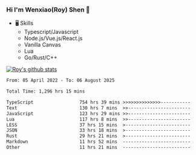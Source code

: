 ### Hi I'm Wenxiao(Roy) Shen 👋
- 🖥 Skills
  - Typescript/Javascript
  - Node.js/Vue.js/React.js
  - Vanilla Canvas
  - Lua
  - Go/Rust/C++

[![Roy's github stats](https://github-readme-stats.vercel.app/api?username=RoyShen12&show_icons=true&theme=radical&hide=prs,contribs)](https://github.com/anuraghazra/github-readme-stats)
<!--START_SECTION:waka-->

```txt
From: 05 April 2022 - To: 06 August 2025

Total Time: 1,296 hrs 15 mins

TypeScript                 754 hrs 39 mins >>>>>>>>>>>>>>-----------   57.71 %
Text                       130 hrs 7 mins  >>-----------------------   09.95 %
JavaScript                 123 hrs 29 mins >>-----------------------   09.44 %
Lua                        117 hrs 8 mins  >>-----------------------   08.96 %
LESS                       37 hrs 15 mins  >------------------------   02.85 %
JSON                       33 hrs 18 mins  >------------------------   02.55 %
Rust                       29 hrs 21 mins  >------------------------   02.24 %
Markdown                   11 hrs 52 mins  -------------------------   00.91 %
Other                      11 hrs 21 mins  -------------------------   00.87 %
```

<!--END_SECTION:waka-->

